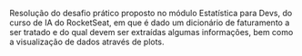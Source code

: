 Resolução do desafio prático proposto no módulo Estatística para Devs, do curso de IA do RocketSeat, em que é dado um dicionário de faturamento a ser tratado e do qual devem ser extraídas algumas informações, bem como a visualização de dados através de plots.